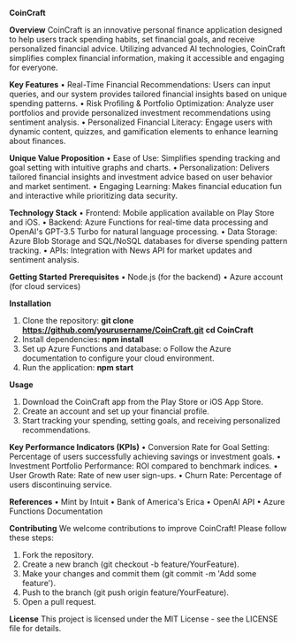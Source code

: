**CoinCraft**

**Overview**
CoinCraft is an innovative personal finance application designed to help users track spending habits, set financial goals, and receive personalized financial advice. Utilizing advanced AI technologies, CoinCraft simplifies complex financial information, making it accessible and engaging for everyone.

**Key Features**
 •	Real-Time Financial Recommendations: Users can input queries, and our system provides tailored financial insights based on unique spending patterns.
 •	Risk Profiling & Portfolio Optimization: Analyze user portfolios and provide personalized investment recommendations using sentiment analysis.
 •	Personalized Financial Literacy: Engage users with dynamic content, quizzes, and gamification elements to enhance learning about finances.

**Unique Value Proposition**
•	Ease of Use: Simplifies spending tracking and goal setting with intuitive graphs and charts.
•	Personalization: Delivers tailored financial insights and investment advice based on user behavior and market sentiment.
•	Engaging Learning: Makes financial education fun and interactive while prioritizing data security.

**Technology Stack**
•	Frontend: Mobile application available on Play Store and iOS.
•	Backend: Azure Functions for real-time data processing and OpenAI's GPT-3.5 Turbo for natural language processing.
•	Data Storage: Azure Blob Storage and SQL/NoSQL databases for diverse spending pattern tracking.
•	APIs: Integration with News API for market updates and sentiment analysis.

**Getting Started**
**Prerequisites**
•	Node.js (for the backend)
•	Azure account (for cloud services)

**Installation**
1.	Clone the repository:
**git clone https://github.com/yourusername/CoinCraft.git**
**cd CoinCraft**
2.	Install dependencies:
**npm install**
3.	Set up Azure Functions and database:
o	Follow the Azure documentation to configure your cloud environment.
4.	Run the application:
**npm start**

**Usage**
1.	Download the CoinCraft app from the Play Store or iOS App Store.
2.	Create an account and set up your financial profile.
3.	Start tracking your spending, setting goals, and receiving personalized recommendations.

**Key Performance Indicators (KPIs)**
•	Conversion Rate for Goal Setting: Percentage of users successfully achieving savings or investment goals.
•	Investment Portfolio Performance: ROI compared to benchmark indices.
•	User Growth Rate: Rate of new user sign-ups.
•	Churn Rate: Percentage of users discontinuing service.

**References**
•	Mint by Intuit
•	Bank of America's Erica
•	OpenAI API
•	Azure Functions Documentation

**Contributing**
We welcome contributions to improve CoinCraft! Please follow these steps:
1.	Fork the repository.
2.	Create a new branch (git checkout -b feature/YourFeature).
3.	Make your changes and commit them (git commit -m 'Add some feature').
4.	Push to the branch (git push origin feature/YourFeature).
5.	Open a pull request.

**License**
This project is licensed under the MIT License - see the LICENSE file for details.

